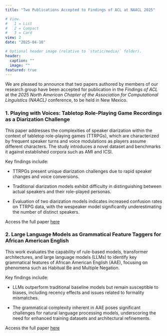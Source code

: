 ```yaml
---
title: "Two Publications Accepted to Findings of ACL at NAACL 2025"

# View.
#   1 = List
#   2 = Compact
#   3 = Card
view: 2
date: "2025-04-10"

# Optional header image (relative to `static/media/` folder).
header:
  caption: ""
  image: ""
featured: true
---
```


We are pleased to announce that two papers authored by members of our research group have been accepted for publication in the _Findings of ACL_ at the *2025 North American Chapter of the Association for Computational Linguistics (NAACL)* conference, to be held in New Mexico.

### 1. Playing with Voices: Tabletop Role-Playing Game Recordings as a Diarization Challenge

This paper addresses the complexities of speaker diarization within the context of tabletop role-playing games (TTRPGs), which are characterized by frequent speaker turns and voice modulations as players assume different characters. The study introduces a novel dataset and benchmarks it against established corpora such as AMI and ICSI.

Key findings include:

-   TTRPGs present unique diarization challenges due to rapid speaker changes and voice conversions.
    
-   Traditional diarization models exhibit difficulty in distinguishing between actual speakers and their role-played personas.
    
-   Evaluation of two diarization models indicates increased confusion rates on TTRPG data, with the wespeaker model significantly underestimating the number of distinct speakers.
    

Access the full paper [here](https://arxiv.org/abs/2502.12714)


### 2. Large Language Models as Grammatical Feature Taggers for African American English

This work evaluates the capability of rule-based models, transformer architectures, and large language models (LLMs) to identify key grammatical features of African American English (AAE), focusing on phenomena such as Habitual Be and Multiple Negation.

Key findings include:

-   LLMs outperform traditional baseline models but remain susceptible to biases, including recency effects and issues related to formality mismatches.
    
-   The grammatical complexity inherent in AAE poses significant challenges for natural language processing models, underscoring the need for enhanced training datasets and architectural refinements.
    

Access the full paper [here](https://arxiv.org/abs/2502.06004)